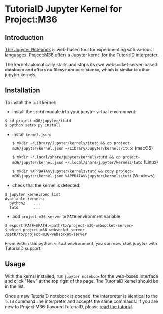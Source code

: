 # TutorialD Jupyter Kernel for Project:M36

## Introduction

[The Jupyter Notebook](https://jupyter-notebook.readthedocs.io/en/stable/notebook.html) is web-based tool for experimenting with various languages. Project:M36 offers a Jupyter kernel for the TutorialD interpreter.

The kernel automatically starts and stops its own websocket-server-based database and offers no filesystem persistence, which is similar to other jupyter kernels.

## Installation

To install the `tutd` kernel:

* install the `itutd` module into your jupyter virtual environment:
```
$ cd project-m36/jupyter/itutd
$ python setup.py install    
```

* install `kernel.json`:

   ```$ mkdir ~/Library/Jupyter/kernels/itutd && cp project-m36/jupyter/kernel.json ~/Library/Jupyter/kernels/itutd``` (macOS)

   ```$ mkdir ~/.local/share/jupyter/kernels/tutd && cp project-m36/jupyter/kernel.json ~/.local/share/jupyter/kernels/tutd``` (Linux)

   ```$ mkdir %APPDATA%\jupyter\kernels\tutd && copy project-m36\jupyter\kernel.json %APPDATA%\jupyter\kernels\tutd``` (Windows)

* check that the kernel is detected:
```
$ jupyter kernelspec list
Available kernels:
  python2    ...
  tutd       ...
```

* add `project-m36-server` to `PATH` environment variable

```
$ export PATH=$PATH:<path/to/project-m36-websocket-server>
$ which project-m36-websocket-server
/path/to/project-m36-websocket-server
```

From within this python virtual environment, you can now start jupyter with TutorialD support.

## Usage

With the kernel installed, run `jupyter notebook` for the web-based interface and click "New" at the top right of the page. The TutorialD kernel should be in the list.

Once a new TutorialD notebook is opened, the interpreter is identical to the `tutd` command line interpreter and accepts the same commands. If you are new to Project:M36-flavored TutorialD, please [read the tutorial](/docs/tutd_tutorial.markdown).
